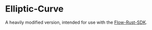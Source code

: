 # Elliptic-Curve

A heavily modified version, intended for use with the [Flow-Rust-SDK](https://github.com/MarshallBelles/flow-rust-sdk).